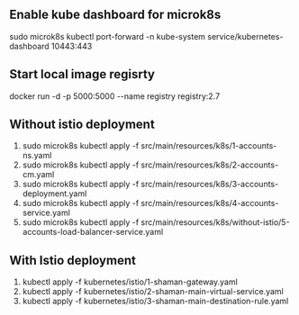## Enable kube dashboard for microk8s
sudo microk8s kubectl port-forward -n kube-system service/kubernetes-dashboard 10443:443

## Start local image regisrty
docker run -d -p 5000:5000 --name registry registry:2.7

## Without istio deployment
1) sudo microk8s kubectl apply -f src/main/resources/k8s/1-accounts-ns.yaml  
2) sudo microk8s kubectl apply -f src/main/resources/k8s/2-accounts-cm.yaml  
3) sudo microk8s kubectl apply -f src/main/resources/k8s/3-accounts-deployment.yaml  
4) sudo microk8s kubectl apply -f src/main/resources/k8s/4-accounts-service.yaml
5) sudo microk8s kubectl apply -f src/main/resources/k8s/without-istio/5-accounts-load-balancer-service.yaml

## With Istio deployment
1) kubectl apply -f kubernetes/istio/1-shaman-gateway.yaml
2) kubectl apply -f kubernetes/istio/2-shaman-main-virtual-service.yaml
3) kubectl apply -f kubernetes/istio/3-shaman-main-destination-rule.yaml